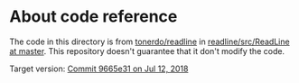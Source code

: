# About code reference

The code in this directory is from [tonerdo/readline](https://github.com/tonerdo/readline) in [readline/src/ReadLine at master](https://github.com/tonerdo/readline/tree/master/src/ReadLine). This repository doesn't guarantee that it don't modify the code.

Target version: [Commit 9665e31 on Jul 12, 2018](https://github.com/tonerdo/readline/commit/9665e3149b8b0614c66729ca5ca6eba6055e70f9)
